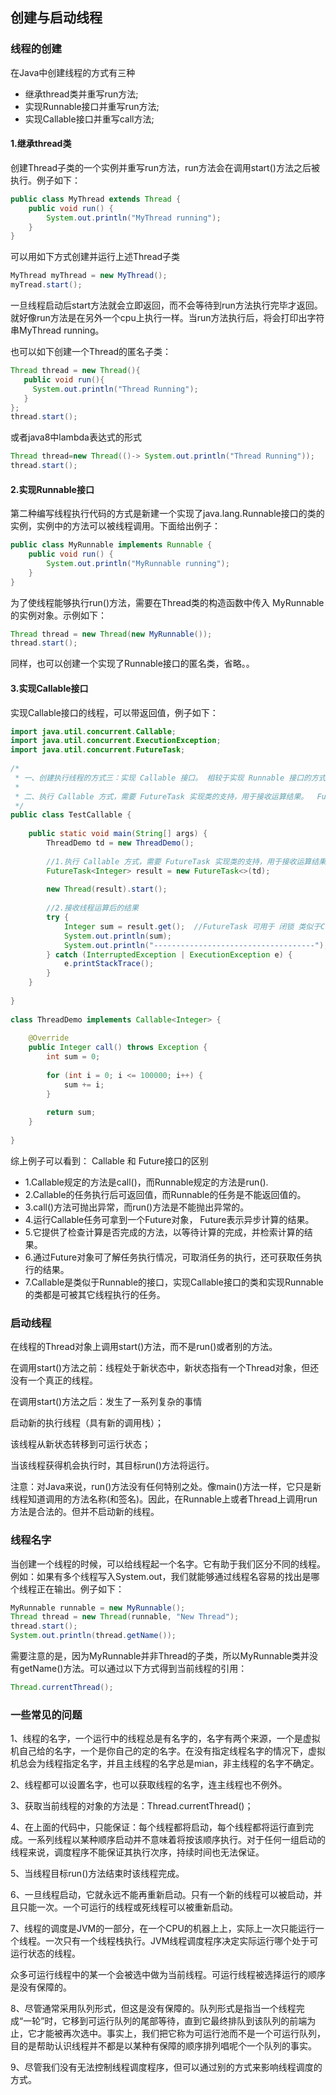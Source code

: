 ## 创建与启动线程
### 线程的创建
在Java中创建线程的方式有三种
* 继承thread类并重写run方法;
* 实现Runnable接口并重写run方法;
* 实现Callable接口并重写call方法;

#### 1.继承thread类
创建Thread子类的一个实例并重写run方法，run方法会在调用start()方法之后被执行。例子如下：
```java
public class MyThread extends Thread {
    public void run() {
        System.out.println("MyThread running");
    }
}
```

可以用如下方式创建并运行上述Thread子类

```java
MyThread myThread = new MyThread();
myTread.start();
```

一旦线程启动后start方法就会立即返回，而不会等待到run方法执行完毕才返回。就好像run方法是在另外一个cpu上执行一样。当run方法执行后，将会打印出字符串MyThread running。

也可以如下创建一个Thread的匿名子类：

```java
Thread thread = new Thread(){
   public void run(){
     System.out.println("Thread Running");
   }
};
thread.start();

```

或者java8中lambda表达式的形式

```java
Thread thread=new Thread(()-> System.out.println("Thread Running"));
thread.start();
```

#### 2.实现Runnable接口
第二种编写线程执行代码的方式是新建一个实现了java.lang.Runnable接口的类的实例，实例中的方法可以被线程调用。下面给出例子：
```java
public class MyRunnable implements Runnable {
    public void run() {
        System.out.println("MyRunnable running");
    }
}
```
为了使线程能够执行run()方法，需要在Thread类的构造函数中传入 MyRunnable的实例对象。示例如下：

```java
Thread thread = new Thread(new MyRunnable());
thread.start();

```

同样，也可以创建一个实现了Runnable接口的匿名类，省略。。

#### 3.实现Callable接口
实现Callable接口的线程，可以带返回值，例子如下：

```java
import java.util.concurrent.Callable;
import java.util.concurrent.ExecutionException;
import java.util.concurrent.FutureTask;
 
/*
 * 一、创建执行线程的方式三：实现 Callable 接口。 相较于实现 Runnable 接口的方式，方法可以有返回值，并且可以抛出异常。
 *
 * 二、执行 Callable 方式，需要 FutureTask 实现类的支持，用于接收运算结果。  FutureTask 是  Future 接口的实现类
 */
public class TestCallable {
 
    public static void main(String[] args) {
        ThreadDemo td = new ThreadDemo();
 
        //1.执行 Callable 方式，需要 FutureTask 实现类的支持，用于接收运算结果。
        FutureTask<Integer> result = new FutureTask<>(td);
 
        new Thread(result).start();
 
        //2.接收线程运算后的结果
        try {
            Integer sum = result.get();  //FutureTask 可用于 闭锁 类似于CountDownLatch的作用，在所有的线程没有执行完成之后这里是不会执行的
            System.out.println(sum);
            System.out.println("------------------------------------");
        } catch (InterruptedException | ExecutionException e) {
            e.printStackTrace();
        }
    }
 
}
 
class ThreadDemo implements Callable<Integer> {
 
    @Override
    public Integer call() throws Exception {
        int sum = 0;
 
        for (int i = 0; i <= 100000; i++) {
            sum += i;
        }
 
        return sum;
    }
 
}
```

综上例子可以看到： Callable 和 Future接口的区别

* 1.Callable规定的方法是call()，而Runnable规定的方法是run(). 
* 2.Callable的任务执行后可返回值，而Runnable的任务是不能返回值的。  
* 3.call()方法可抛出异常，而run()方法是不能抛出异常的。 
* 4.运行Callable任务可拿到一个Future对象， Future表示异步计算的结果。 
* 5.它提供了检查计算是否完成的方法，以等待计算的完成，并检索计算的结果。 
* 6.通过Future对象可了解任务执行情况，可取消任务的执行，还可获取任务执行的结果。 
* 7.Callable是类似于Runnable的接口，实现Callable接口的类和实现Runnable的类都是可被其它线程执行的任务。 

### 启动线程
在线程的Thread对象上调用start()方法，而不是run()或者别的方法。

在调用start()方法之前：线程处于新状态中，新状态指有一个Thread对象，但还没有一个真正的线程。

在调用start()方法之后：发生了一系列复杂的事情

启动新的执行线程（具有新的调用栈）；

该线程从新状态转移到可运行状态；

当该线程获得机会执行时，其目标run()方法将运行。

注意：对Java来说，run()方法没有任何特别之处。像main()方法一样，它只是新线程知道调用的方法名称(和签名)。因此，在Runnable上或者Thread上调用run方法是合法的。但并不启动新的线程。



### 线程名字

当创建一个线程的时候，可以给线程起一个名字。它有助于我们区分不同的线程。例如：如果有多个线程写入System.out，我们就能够通过线程名容易的找出是哪个线程正在输出。例子如下：

```java
MyRunnable runnable = new MyRunnable();
Thread thread = new Thread(runnable, "New Thread");
thread.start();
System.out.println(thread.getName());
```

需要注意的是，因为MyRunnable并非Thread的子类，所以MyRunnable类并没有getName()方法。可以通过以下方式得到当前线程的引用：

```java
Thread.currentThread();
```

### 一些常见的问题

1、线程的名字，一个运行中的线程总是有名字的，名字有两个来源，一个是虚拟机自己给的名字，一个是你自己的定的名字。在没有指定线程名字的情况下，虚拟机总会为线程指定名字，并且主线程的名字总是mian，非主线程的名字不确定。

2、线程都可以设置名字，也可以获取线程的名字，连主线程也不例外。

3、获取当前线程的对象的方法是：Thread.currentThread()；

4、在上面的代码中，只能保证：每个线程都将启动，每个线程都将运行直到完成。一系列线程以某种顺序启动并不意味着将按该顺序执行。对于任何一组启动的线程来说，调度程序不能保证其执行次序，持续时间也无法保证。

5、当线程目标run()方法结束时该线程完成。

6、一旦线程启动，它就永远不能再重新启动。只有一个新的线程可以被启动，并且只能一次。一个可运行的线程或死线程可以被重新启动。

7、线程的调度是JVM的一部分，在一个CPU的机器上上，实际上一次只能运行一个线程。一次只有一个线程栈执行。JVM线程调度程序决定实际运行哪个处于可运行状态的线程。

众多可运行线程中的某一个会被选中做为当前线程。可运行线程被选择运行的顺序是没有保障的。

8、尽管通常采用队列形式，但这是没有保障的。队列形式是指当一个线程完成“一轮”时，它移到可运行队列的尾部等待，直到它最终排队到该队列的前端为止，它才能被再次选中。事实上，我们把它称为可运行池而不是一个可运行队列，目的是帮助认识线程并不都是以某种有保障的顺序排列唱呢个一个队列的事实。

9、尽管我们没有无法控制线程调度程序，但可以通过别的方式来影响线程调度的方式。